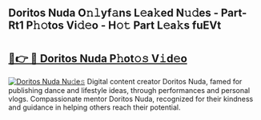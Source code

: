 ## Doritos Nuda O𝚗𝚕yf𝚊ns L𝚎a𝚔ed N𝚞𝚍es - Part-Rt1 P𝚑𝚘tos Vi𝚍𝚎o - H𝚘𝚝 Part L𝚎a𝚔s fuEVt

# <h2><a href="http://kfdwaa8.oniu.top/?m=Doritos+Nuda">🔗👉 🔴 Doritos Nuda P𝚑ot𝚘𝚜 V𝚒d𝚎o</a></h2>

[![Doritos Nuda Nu𝚍e𝚜](https://i.imgur.com/0qMVB7G.gif)](http://kfdwaa8.oniu.top/?m=Doritos+Nuda)
Digital content creator Doritos Nuda, famed for publishing dance and lifestyle ideas, through performances and personal vlogs. Compassionate mentor Doritos Nuda, recognized for their kindness and guidance in helping others reach their potential.  
